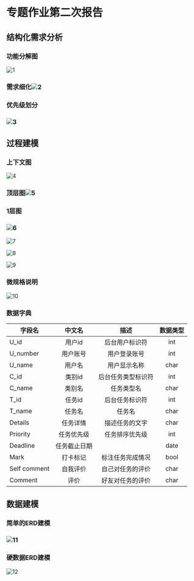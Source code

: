 # 专题作业第二次报告

## 结构化需求分析

### 功能分解图

![1](https://gitee.com/zang_layton/Software/raw/master/img/20200505143238.png)

### 需求细化![2](https://gitee.com/zang_layton/Software/raw/master/img/20200505143310.png)

### 优先级划分

### ![3](https://gitee.com/zang_layton/Software/raw/master/img/20200505143313.png)

## 过程建模

### 上下文图

![4](https://gitee.com/zang_layton/Software/raw/master/img/20200505143201.png)

### 顶层图![5](https://gitee.com/zang_layton/Software/raw/master/img/20200505143205.png)

### 1层图

### ![6](https://gitee.com/zang_layton/Software/raw/master/img/20200505143207.png)

![7](https://gitee.com/zang_layton/Software/raw/master/img/20200505143208.png)

![8](https://gitee.com/zang_layton/Software/raw/master/img/20200505143210.png)

![9](https://gitee.com/zang_layton/Software/raw/master/img/20200505143211.png)

### 微规格说明

![10](https://gitee.com/zang_layton/Software/raw/master/img/20200505143212.png)

### 数据字典

| 字段名       |    中文名    |        描述        | 数据类型 |
| ------------ | :----------: | :----------------: | :------: |
| U_id         |    用户id    |   后台用户标识符   |   int    |
| U_number     |   用户账号   |    用户登录账号    |   int    |
| U_name       |    用户名    |    用户显示名称    |   char   |
| C_id         |    类别id    | 后台任务类型标识符 |   int    |
| C_name       |    类别名    |     任务类型名     |   char   |
| T_id         |    任务id    |   后台任务标识符   |   int    |
| T_name       |    任务名    |       任务名       |   char   |
| Details      |   任务详情   |   描述任务的文字   |   char   |
| Priority     |  任务优先级  |   任务排序优先级   |   int    |
| Deadline     | 任务截止日期 |                    |   date   |
| Mark         |   打卡标记   |  标注任务完成情况  |   bool   |
| Self comment |   自我评价   |  自己对任务的评价  |   char   |
| Comment      |     评价     |  好友对任务的评价  |   char   |

## 数据建模

### 简单的ERD建模

### ![11](https://gitee.com/zang_layton/Software/raw/master/img/20200505143601.jpg)

### 硬数据ERD建模

![12](https://gitee.com/zang_layton/Software/raw/master/img/20200505143602.jpg)